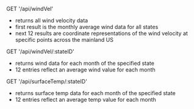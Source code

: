 GET '/api/windVel'
- returns all wind velocity data
- first result is the monthly average wind data for all states
- next 12 results are coordinate representations of the wind velocity at specific points across the mainland US

GET '/api/windVel/:stateID'
- returns wind data for each month of the specified state
- 12 entries reflect an average wind value for each month

GET '/api/surfaceTemp/:stateID'
- returns surface temp data for each month of the specified state
- 12 entries reflect an average temp value for each month
